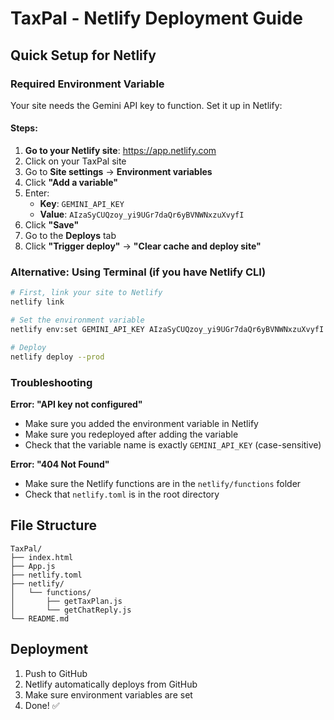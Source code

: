 # TaxPal - Netlify Deployment Guide

## Quick Setup for Netlify

### Required Environment Variable

Your site needs the Gemini API key to function. Set it up in Netlify:

#### Steps:

1. **Go to your Netlify site**: https://app.netlify.com
2. Click on your TaxPal site
3. Go to **Site settings** → **Environment variables**
4. Click **"Add a variable"**
5. Enter:
   - **Key**: `GEMINI_API_KEY`
   - **Value**: `AIzaSyCUQzoy_yi9UGr7daQr6yBVNWNxzuXvyfI`
6. Click **"Save"**
7. Go to the **Deploys** tab
8. Click **"Trigger deploy"** → **"Clear cache and deploy site"**

### Alternative: Using Terminal (if you have Netlify CLI)

```bash
# First, link your site to Netlify
netlify link

# Set the environment variable
netlify env:set GEMINI_API_KEY AIzaSyCUQzoy_yi9UGr7daQr6yBVNWNxzuXvyfI

# Deploy
netlify deploy --prod
```

### Troubleshooting

**Error: "API key not configured"**
- Make sure you added the environment variable in Netlify
- Make sure you redeployed after adding the variable
- Check that the variable name is exactly `GEMINI_API_KEY` (case-sensitive)

**Error: "404 Not Found"**
- Make sure the Netlify functions are in the `netlify/functions` folder
- Check that `netlify.toml` is in the root directory

## File Structure

```
TaxPal/
├── index.html
├── App.js
├── netlify.toml
├── netlify/
│   └── functions/
│       ├── getTaxPlan.js
│       └── getChatReply.js
└── README.md
```

## Deployment

1. Push to GitHub
2. Netlify automatically deploys from GitHub
3. Make sure environment variables are set
4. Done! ✅
